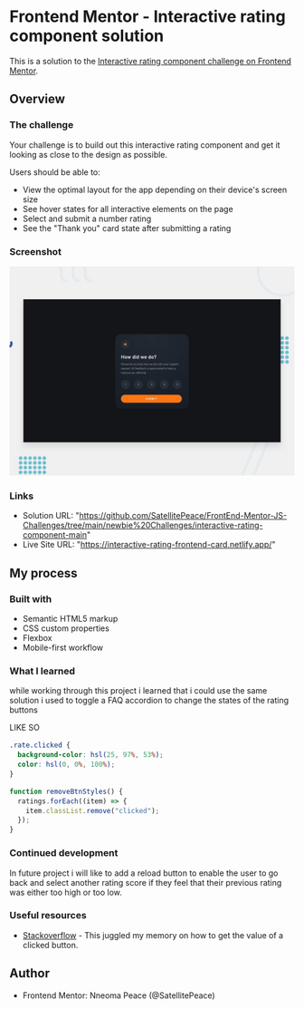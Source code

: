 # Frontend Mentor - Interactive rating component solution

This is a solution to the [Interactive rating component challenge on Frontend Mentor](https://www.frontendmentor.io/challenges/interactive-rating-component-koxpeBUmI).

## Overview

### The challenge

Your challenge is to build out this interactive rating component and get it looking as close to the design as possible.

Users should be able to:

- View the optimal layout for the app depending on their device's screen size
- See hover states for all interactive elements on the page
- Select and submit a number rating
- See the "Thank you" card state after submitting a rating

### Screenshot

![Design preview for the Interactive rating component coding challenge](./design/desktop-preview.jpg)

### Links

- Solution URL: "https://github.com/SatellitePeace/FrontEnd-Mentor-JS-Challenges/tree/main/newbie%20Challenges/interactive-rating-component-main"
- Live Site URL: "https://interactive-rating-frontend-card.netlify.app/"

## My process

### Built with

- Semantic HTML5 markup
- CSS custom properties
- Flexbox
- Mobile-first workflow

### What I learned

while working through this project i learned that i could use the same solution i used to toggle a FAQ accordion to change the states of the rating buttons

LIKE SO

```css
.rate.clicked {
  background-color: hsl(25, 97%, 53%);
  color: hsl(0, 0%, 100%);
}
```

```js
function removeBtnStyles() {
  ratings.forEach((item) => {
    item.classList.remove("clicked");
  });
}
```

### Continued development

In future project i will like to add a reload button to enable the user to go back and select another rating score if they feel that their previous rating was either too high or too low.

### Useful resources

- [Stackoverflow](https://stackoverflow.com/questions/32842967/get-value-of-the-clicked-button) - This juggled my memory on how to get the value of a clicked button.

## Author

- Frontend Mentor: Nneoma Peace (@SatellitePeace)
